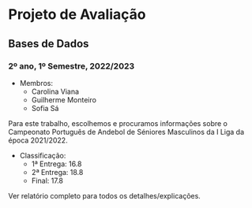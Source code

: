 # Projeto de Avaliação
## Bases de Dados
### 2º ano, 1º Semestre, 2022/2023

- Membros:
  - Carolina Viana
  - Guilherme Monteiro
  - Sofia Sá

Para este trabalho, escolhemos e procuramos informações sobre o Campeonato
Português de Andebol de Séniores Masculinos da I Liga da época 2021/2022.

- Classificação:
  - 1ª Entrega: 16.8
  - 2ª Entrega: 18.8
  - Final: 17.8
 
Ver relatório completo para todos os detalhes/explicações.
